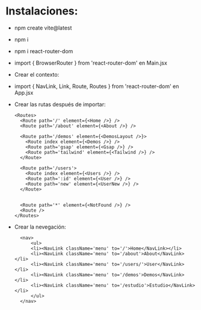 # Instalaciones:

- npm create vite@latest
- npm i
- npm i react-router-dom
- import { BrowserRouter } from 'react-router-dom' en Main.jsx
- Crear el contexto:
    <BrowserRouter>
      <App />
    </BrowserRouter>
- import { NavLink, Link, Route, Routes } from 'react-router-dom' en App.jsx
- Crear las rutas después de importar:

      <Routes>
        <Route path='/' element={<Home />} />
        <Route path='/about' element={<About />} />

        <Route path='/demos' element={<DemosLayout />}>
          <Route index element={<Demos />} />
          <Route path='gsap' element={<Gsap />} />
          <Route path='tailwind' element={<Tailwind />} />
        </Route>

        <Route path='/users'>
          <Route index element={<Users />} />
          <Route path=':id' element={<User />} />
          <Route path='new' element={<UserNew />} />
        </Route>


        <Route path='*' element={<NotFound />} />
        <Route />
      </Routes>

- Crear la nevegación:

        <nav>
            <ul>
            <li><NavLink className='menu' to='/'>Home</NavLink></li>
            <li><NavLink className='menu' to='/about'>About</NavLink></li>
            <li><NavLink className='menu' to='/users/'>User</NavLink></li>
            <li><NavLink className='menu' to='/demos'>Demos</NavLink></li>
            <li><NavLink className='menu' to='/estudio'>Estudio</NavLink></li>
            </ul>
        </nav>
